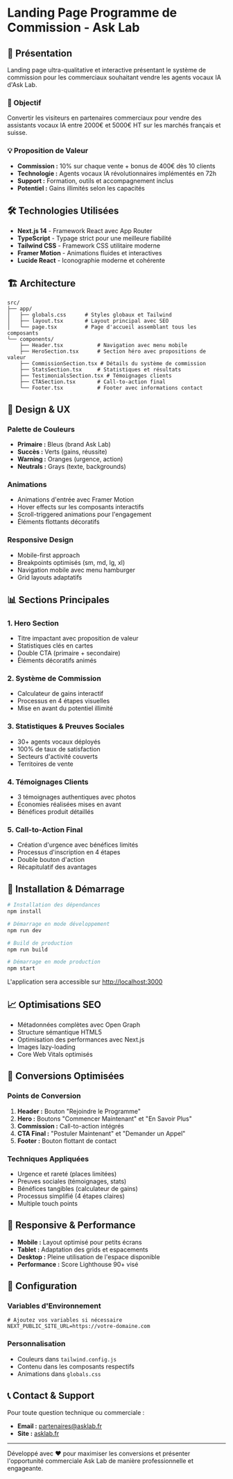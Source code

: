 # Landing Page Programme de Commission - Ask Lab

## 🚀 Présentation

Landing page ultra-qualitative et interactive présentant le système de commission pour les commerciaux souhaitant vendre les agents vocaux IA d'Ask Lab.

### 🎯 Objectif
Convertir les visiteurs en partenaires commerciaux pour vendre des assistants vocaux IA entre 2000€ et 5000€ HT sur les marchés français et suisse.

### 💡 Proposition de Valeur
- **Commission :** 10% sur chaque vente + bonus de 400€ dès 10 clients
- **Technologie :** Agents vocaux IA révolutionnaires implémentés en 72h
- **Support :** Formation, outils et accompagnement inclus
- **Potentiel :** Gains illimités selon les capacités

## 🛠️ Technologies Utilisées

- **Next.js 14** - Framework React avec App Router
- **TypeScript** - Typage strict pour une meilleure fiabilité
- **Tailwind CSS** - Framework CSS utilitaire moderne
- **Framer Motion** - Animations fluides et interactives
- **Lucide React** - Iconographie moderne et cohérente

## 🏗️ Architecture

```
src/
├── app/
│   ├── globals.css      # Styles globaux et Tailwind
│   ├── layout.tsx       # Layout principal avec SEO
│   └── page.tsx         # Page d'accueil assemblant tous les composants
└── components/
    ├── Header.tsx           # Navigation avec menu mobile
    ├── HeroSection.tsx      # Section héro avec propositions de valeur
    ├── CommissionSection.tsx # Détails du système de commission
    ├── StatsSection.tsx     # Statistiques et résultats
    ├── TestimonialsSection.tsx # Témoignages clients
    ├── CTASection.tsx       # Call-to-action final
    └── Footer.tsx           # Footer avec informations contact
```

## 🎨 Design & UX

### Palette de Couleurs
- **Primaire :** Bleus (brand Ask Lab)
- **Succès :** Verts (gains, réussite)
- **Warning :** Oranges (urgence, action)
- **Neutrals :** Grays (texte, backgrounds)

### Animations
- Animations d'entrée avec Framer Motion
- Hover effects sur les composants interactifs
- Scroll-triggered animations pour l'engagement
- Éléments flottants décoratifs

### Responsive Design
- Mobile-first approach
- Breakpoints optimisés (sm, md, lg, xl)
- Navigation mobile avec menu hamburger
- Grid layouts adaptatifs

## 📊 Sections Principales

### 1. Hero Section
- Titre impactant avec proposition de valeur
- Statistiques clés en cartes
- Double CTA (primaire + secondaire)
- Éléments décoratifs animés

### 2. Système de Commission
- Calculateur de gains interactif
- Processus en 4 étapes visuelles
- Mise en avant du potentiel illimité

### 3. Statistiques & Preuves Sociales
- 30+ agents vocaux déployés
- 100% de taux de satisfaction
- Secteurs d'activité couverts
- Territoires de vente

### 4. Témoignages Clients
- 3 témoignages authentiques avec photos
- Économies réalisées mises en avant
- Bénéfices produit détaillés

### 5. Call-to-Action Final
- Création d'urgence avec bénéfices limités
- Processus d'inscription en 4 étapes
- Double bouton d'action
- Récapitulatif des avantages

## 🚀 Installation & Démarrage

```bash
# Installation des dépendances
npm install

# Démarrage en mode développement
npm run dev

# Build de production
npm run build

# Démarrage en mode production
npm start
```

L'application sera accessible sur [http://localhost:3000](http://localhost:3000)

## 📈 Optimisations SEO

- Métadonnées complètes avec Open Graph
- Structure sémantique HTML5
- Optimisation des performances avec Next.js
- Images lazy-loading
- Core Web Vitals optimisés

## 🎯 Conversions Optimisées

### Points de Conversion
1. **Header :** Bouton "Rejoindre le Programme"
2. **Hero :** Boutons "Commencer Maintenant" et "En Savoir Plus"
3. **Commission :** Call-to-action intégrés
4. **CTA Final :** "Postuler Maintenant" et "Demander un Appel"
5. **Footer :** Bouton flottant de contact

### Techniques Appliquées
- Urgence et rareté (places limitées)
- Preuves sociales (témoignages, stats)
- Bénéfices tangibles (calculateur de gains)
- Processus simplifié (4 étapes claires)
- Multiple touch points

## 📱 Responsive & Performance

- **Mobile :** Layout optimisé pour petits écrans
- **Tablet :** Adaptation des grids et espacements
- **Desktop :** Pleine utilisation de l'espace disponible
- **Performance :** Score Lighthouse 90+ visé

## 🔧 Configuration

### Variables d'Environnement
```env
# Ajoutez vos variables si nécessaire
NEXT_PUBLIC_SITE_URL=https://votre-domaine.com
```

### Personnalisation
- Couleurs dans `tailwind.config.js`
- Contenu dans les composants respectifs
- Animations dans `globals.css`

## 📞 Contact & Support

Pour toute question technique ou commerciale :
- **Email :** partenaires@asklab.fr
- **Site :** [asklab.fr](https://asklab.fr)

---

Développé avec ❤️ pour maximiser les conversions et présenter l'opportunité commerciale Ask Lab de manière professionnelle et engageante. 
